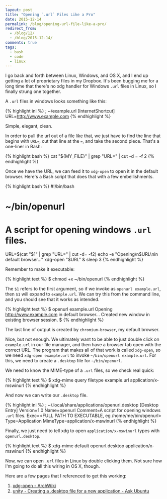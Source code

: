 ```yaml
---
layout: post
title: "Opening `.url` Files Like a Pro"
date: 2015-12-14
permalink: /blog/opening-url-file-like-a-pro/
redirect_from: 
  - /blog/12/
  - /blog/2015-12-14/
comments: true
tags:
  - bash
  - code
  - linux
---
```


I go back and forth between Linux, Windows, and OS X, and I end up getting a lot of proprietary files in my Dropbox.
It's been bugging me for a long time that there's no xdg handler for Windows `.url` files in Linux, so I finally strung one together.

<!--break-->

A `.url` files in windows looks something like this:

{% highlight ini %}
; ~/example.url
[InternetShortcut]
URL=http://www.example.com
{% endhighlight %}

Simple, elegant, clean.

In order to pull the url out of a file like that, we just have to find the line that begins with `URL=`, cut that line at the `=`, and take the second piece.
That's a one-liner in Bash:

{% highlight bash %}
cat "${MY_FILE}" | grep "URL=" | cut -d = -f 2
{% endhighlight %}

Once we have the URL, we can feed it to `xdg-open` to open it in the default browser.
Here's a Bash script that does that with a few embellishments.

{% highlight bash %}
#!/bin/bash
# ~/bin/openurl
# A script for opening windows `.url` files.

URL=$(cat "$1" | grep "URL=" | cut -d= -f2)
echo -e "Opening\n$URL\nin default browser..."
xdg-open "$URL" & sleep 3
{% endhighlight %}

Remember to make it executable:

{% highlight text %}
$ chmod +x ~/bin/openurl
{% endhighlight %}

The `$1` refers to the first argument, so if we invoke as `openurl example.url`, then `$1` will expand to `example.url`.
We can try this from the command line, and you should see that it works as intended.

{% highlight text %}
$ openurl example.url
Opening
http://www.example.com
in default browser...
Created new window in existing browser session.
$
{% endhighlight %}

The last line of output is created by `chromium-browser`, my default browser.

Nice, but not enough.
We ultimately want to be able to just double click on `example.url` in our file manager, and then have a browser tab open with the correct URL.
The program that makes all of that work is called `xdg-open`, so we need `xdg-open example.url` to invoke `~/bin/openurl example.url`.
For this, we need to create a `.desktop` file for `~/bin/openurl`.

We need to know the MIME-type of a `.url` files, so we check real quick:

{% highlight text %}
$ xdg-mime query filetype example.url
application/x-mswinurl
{% endhighlight %}

And now we can write our `.desktop` file.

{% highlight ini %}
; ~/.local/share/applications/openurl.desktop
[Desktop Entry]
Version=1.0
Name=openurl
Comment=A script for opening windows `.url` files.
Exec=<FULL PATH TO EXECUTABLE, eg /home/me/bin/openurl>
Type=Application
MimeType=application/x-mswinurl
{% endhighlight %}

Finally, we just need to tell xdg to open `application/x-mswinurl` types with `openurl.desktop`.

{% highlight text %}
$ xdg-mime default openurl.desktop application/x-mswinurl
{% endhighlight %}

Now, we can open `.url` files in Linux by double clicking them.
Not sure how I'm going to do all this wiring in OS X, though.

Here are a few pages that I referenced to get this working:

1. [xdg-open - ArchWiki](http://wiki.archlinux.org/index.php/Xdg-open)
2. [unity - Creating a .desktop file for a new application - Ask Ubuntu](http://askubuntu.com/questions/281293/creating-a-desktop-file-for-a-new-application)
